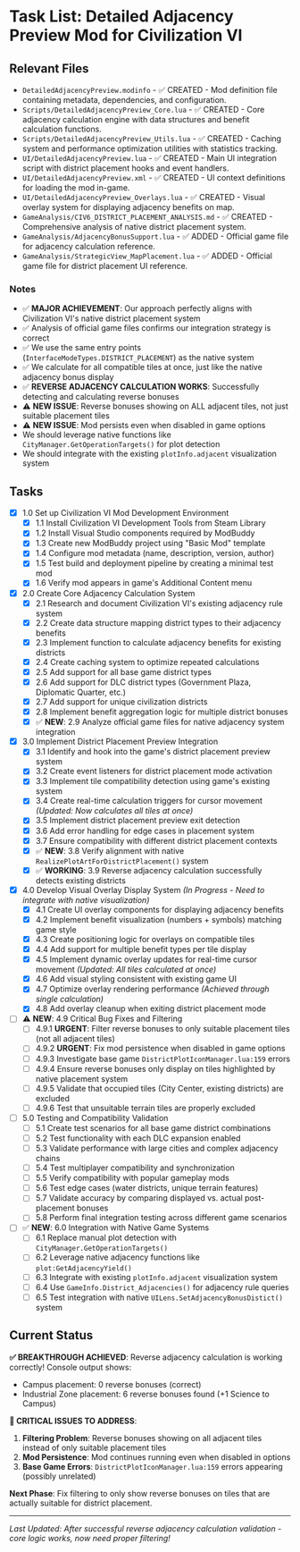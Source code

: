 # Task List: Detailed Adjacency Preview Mod for Civilization VI

## Relevant Files

- `DetailedAdjacencyPreview.modinfo` - ✅ CREATED - Mod definition file containing metadata, dependencies, and configuration.
- `Scripts/DetailedAdjacencyPreview_Core.lua` - ✅ CREATED - Core adjacency calculation engine with data structures and benefit calculation functions.
- `Scripts/DetailedAdjacencyPreview_Utils.lua` - ✅ CREATED - Caching system and performance optimization utilities with statistics tracking.
- `UI/DetailedAdjacencyPreview.lua` - ✅ CREATED - Main UI integration script with district placement hooks and event handlers.
- `UI/DetailedAdjacencyPreview.xml` - ✅ CREATED - UI context definitions for loading the mod in-game.
- `UI/DetailedAdjacencyPreview_Overlays.lua` - ✅ CREATED - Visual overlay system for displaying adjacency benefits on map.
- `GameAnalysis/CIV6_DISTRICT_PLACEMENT_ANALYSIS.md` - ✅ CREATED - Comprehensive analysis of native district placement system.
- `GameAnalysis/AdjacencyBonusSupport.lua` - ✅ ADDED - Official game file for adjacency calculation reference.
- `GameAnalysis/StrategicView_MapPlacement.lua` - ✅ ADDED - Official game file for district placement UI reference.

### Notes

- ✅ **MAJOR ACHIEVEMENT**: Our approach perfectly aligns with Civilization VI's native district placement system
- ✅ Analysis of official game files confirms our integration strategy is correct
- ✅ We use the same entry points (`InterfaceModeTypes.DISTRICT_PLACEMENT`) as the native system
- ✅ We calculate for all compatible tiles at once, just like the native adjacency bonus display
- ✅ **REVERSE ADJACENCY CALCULATION WORKS**: Successfully detecting and calculating reverse bonuses
- ⚠️ **NEW ISSUE**: Reverse bonuses showing on ALL adjacent tiles, not just suitable placement tiles
- ⚠️ **NEW ISSUE**: Mod persists even when disabled in game options
- We should leverage native functions like `CityManager.GetOperationTargets()` for plot detection
- We should integrate with the existing `plotInfo.adjacent` visualization system

## Tasks

- [x] 1.0 Set up Civilization VI Mod Development Environment
  - [x] 1.1 Install Civilization VI Development Tools from Steam Library
  - [x] 1.2 Install Visual Studio components required by ModBuddy
  - [x] 1.3 Create new ModBuddy project using "Basic Mod" template
  - [x] 1.4 Configure mod metadata (name, description, version, author)
  - [x] 1.5 Test build and deployment pipeline by creating a minimal test mod
  - [x] 1.6 Verify mod appears in game's Additional Content menu

- [x] 2.0 Create Core Adjacency Calculation System
  - [x] 2.1 Research and document Civilization VI's existing adjacency rule system
  - [x] 2.2 Create data structure mapping district types to their adjacency benefits
  - [x] 2.3 Implement function to calculate adjacency benefits for existing districts
  - [x] 2.4 Create caching system to optimize repeated calculations
  - [x] 2.5 Add support for all base game district types
  - [x] 2.6 Add support for DLC district types (Government Plaza, Diplomatic Quarter, etc.)
  - [x] 2.7 Add support for unique civilization districts
  - [x] 2.8 Implement benefit aggregation logic for multiple district bonuses
  - [x] ✅ **NEW**: 2.9 Analyze official game files for native adjacency system integration

- [x] 3.0 Implement District Placement Preview Integration
  - [x] 3.1 Identify and hook into the game's district placement preview system
  - [x] 3.2 Create event listeners for district placement mode activation
  - [x] 3.3 Implement tile compatibility detection using game's existing system
  - [x] 3.4 Create real-time calculation triggers for cursor movement *(Updated: Now calculates all tiles at once)*
  - [x] 3.5 Implement district placement preview exit detection
  - [x] 3.6 Add error handling for edge cases in placement system
  - [x] 3.7 Ensure compatibility with different district placement contexts
  - [x] ✅ **NEW**: 3.8 Verify alignment with native `RealizePlotArtForDistrictPlacement()` system
  - [x] ✅ **WORKING**: 3.9 Reverse adjacency calculation successfully detects existing districts

- [x] 4.0 Develop Visual Overlay Display System *(In Progress - Need to integrate with native visualization)*
  - [x] 4.1 Create UI overlay components for displaying adjacency benefits
  - [x] 4.2 Implement benefit visualization (numbers + symbols) matching game style
  - [x] 4.3 Create positioning logic for overlays on compatible tiles
  - [x] 4.4 Add support for multiple benefit types per tile display
  - [x] 4.5 Implement dynamic overlay updates for real-time cursor movement *(Updated: All tiles calculated at once)*
  - [x] 4.6 Add visual styling consistent with existing game UI
  - [x] 4.7 Optimize overlay rendering performance *(Achieved through single calculation)*
  - [x] 4.8 Add overlay cleanup when exiting district placement mode

- [ ] ⚠️ **NEW**: 4.9 Critical Bug Fixes and Filtering
  - [ ] 4.9.1 **URGENT**: Filter reverse bonuses to only suitable placement tiles (not all adjacent tiles)
  - [ ] 4.9.2 **URGENT**: Fix mod persistence when disabled in game options
  - [ ] 4.9.3 Investigate base game `DistrictPlotIconManager.lua:159` errors
  - [ ] 4.9.4 Ensure reverse bonuses only display on tiles highlighted by native placement system
  - [ ] 4.9.5 Validate that occupied tiles (City Center, existing districts) are excluded
  - [ ] 4.9.6 Test that unsuitable terrain tiles are properly excluded

- [ ] 5.0 Testing and Compatibility Validation
  - [ ] 5.1 Create test scenarios for all base game district combinations
  - [ ] 5.2 Test functionality with each DLC expansion enabled
  - [ ] 5.3 Validate performance with large cities and complex adjacency chains
  - [ ] 5.4 Test multiplayer compatibility and synchronization
  - [ ] 5.5 Verify compatibility with popular gameplay mods
  - [ ] 5.6 Test edge cases (water districts, unique terrain features)
  - [ ] 5.7 Validate accuracy by comparing displayed vs. actual post-placement bonuses
  - [ ] 5.8 Perform final integration testing across different game scenarios

- [ ] ✅ **NEW**: 6.0 Integration with Native Game Systems
  - [ ] 6.1 Replace manual plot detection with `CityManager.GetOperationTargets()`
  - [ ] 6.2 Leverage native adjacency functions like `plot:GetAdjacencyYield()`
  - [ ] 6.3 Integrate with existing `plotInfo.adjacent` visualization system
  - [ ] 6.4 Use `GameInfo.District_Adjacencies()` for adjacency rule queries
  - [ ] 6.5 Test integration with native `UILens.SetAdjacencyBonusDistict()` system

## Current Status

**✅ BREAKTHROUGH ACHIEVED**: Reverse adjacency calculation is working correctly! Console output shows:
- Campus placement: 0 reverse bonuses (correct)
- Industrial Zone placement: 6 reverse bonuses found (+1 Science to Campus)

**🐛 CRITICAL ISSUES TO ADDRESS**:
1. **Filtering Problem**: Reverse bonuses showing on all adjacent tiles instead of only suitable placement tiles
2. **Mod Persistence**: Mod continues running even when disabled in options
3. **Base Game Errors**: `DistrictPlotIconManager.lua:159` errors appearing (possibly unrelated)

**Next Phase**: Fix filtering to only show reverse bonuses on tiles that are actually suitable for district placement.

---

*Last Updated: After successful reverse adjacency calculation validation - core logic works, now need proper filtering!* 